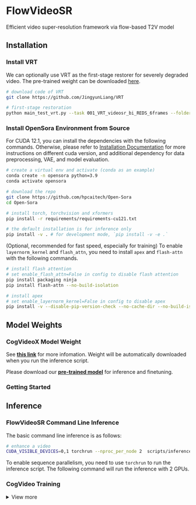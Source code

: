 # FlowVideoSR
Efficient video super-resolution framework via flow-based T2V model

<!-- ### TODO list sorted by priority

<details>
<summary>View more</summary>

- [x] Training Video-VAE and adapt our model to new VAE.
- [x] Scaling model parameters and dataset size.
- [x] Incoporate a better scheduler (rectified flow).
- [x] Evaluation pipeline.
- [x] Complete the data processing pipeline (including dense optical flow, aesthetics scores, text-image similarity, etc.). See [the dataset](/docs/datasets.md) for more information
- [x] Support image and video conditioning.
- [x] Support variable aspect ratios, resolutions, durations.

</details> -->


## Installation

### Install VRT
We can optionally use VRT as the first-stage restorer for severely degraded video. The pre-trained weight can be downloaded [here](https://github.com/JingyunLiang/VRT/releases/download/v0.0/001_VRT_videosr_bi_REDS_6frames.pth). 

```bash
# download code of VRT
git clone https://github.com/JingyunLiang/VRT

# first-stage restoration
python main_test_vrt.py --task 001_VRT_videosr_bi_REDS_6frames --folder_lq YOUR_LQ_PATH --folder_gt YOUR_GT_PATH --tile 40 128 128 --tile_overlap 2 20 20 --save_result
```

### Install OpenSora Environment from Source

For CUDA 12.1, you can install the dependencies with the following commands. Otherwise, please refer to [Installation Documentation](docs/installation.md) for more instructions on different cuda version, and additional dependency for data preprocessing, VAE, and model evaluation.

```bash
# create a virtual env and activate (conda as an example)
conda create -n opensora python=3.9
conda activate opensora

# download the repo
git clone https://github.com/hpcaitech/Open-Sora
cd Open-Sora

# install torch, torchvision and xformers
pip install -r requirements/requirements-cu121.txt

# the default installation is for inference only
pip install -v . # for development mode, `pip install -v -e .`
```

(Optional, recommended for fast speed, especially for training) To enable `layernorm_kernel` and `flash_attn`, you need to install `apex` and `flash-attn` with the following commands.

```bash
# install flash attention
# set enable_flash_attn=False in config to disable flash attention
pip install packaging ninja
pip install flash-attn --no-build-isolation

# install apex
# set enable_layernorm_kernel=False in config to disable apex
pip install -v --disable-pip-version-check --no-cache-dir --no-build-isolation --config-settings "--build-option=--cpp_ext" --config-settings "--build-option=--cuda_ext" git+https://github.com/NVIDIA/apex.git
```

<!-- ### Use Docker

Run the following command to build a docker image from Dockerfile provided.

```bash
docker build -t opensora .
```

Run the following command to start the docker container in interactive mode.

```bash
docker run -ti --gpus all -v .:/workspace/Open-Sora opensora
``` -->

## Model Weights

### CogVideoX Model Weight
See **[this link](https://huggingface.co/THUDM/CogVideoX-2b)** for more infomation. Weight will be automatically downloaded when you run the inference script.

Please download our **[pre-trained model](https://cloud.tsinghua.edu.cn/d/a8f2a17b5f2c4b378244/)** for inference and finetuning. 
### Getting Started


## Inference

### FlowVideoSR Command Line Inference

The basic command line inference is as follows:

```bash
# enhance a video
CUDA_VISIBLE_DEVICES=0,1 torchrun --nproc_per_node 2  scripts/inference_sr_tiled_chunked_lora_controlnext.py ./configs/CogVideoX_sr/inference/sample_apple_lora_controlnext.py
```

To enable sequence parallelism, you need to use `torchrun` to run the inference script. The following command will run the inference with 2 GPUs.


### CogVideo Training

<details>
<summary>View more</summary>

Once you prepare the data in a `csv` file, run the following commands to launch training on a single node.

```bash
# one node
torchrun --nproc_per_node=6 --nnodes=1 --node_rank=0 --master_addr=127.0.0.1 --master_port=29500 ./scripts/train_sr_woema_lora_controlnext.py ./configs/CogVideoX_sr/train/sr_YouHQ_video_compression_lora_controlnext.py
```

</details>



